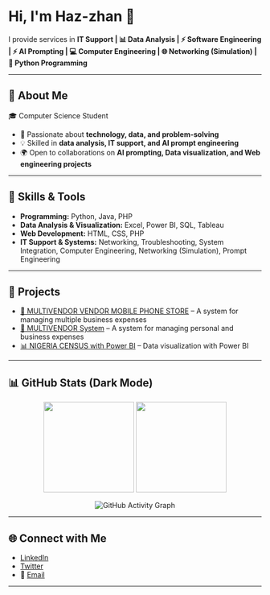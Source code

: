 # Hi, I'm Haz-zhan 👋
I provide services in **IT Support | 📊 Data Analysis | ⚡ Software Engineering | ⚡ AI Prompting | 💻 Computer Engineering | 🌐 Networking (Simulation) | 🐍 Python Programming**

---

## 🔹 About Me  
🎓 Computer Science Student  
- 🌱 Passionate about **technology, data, and problem-solving**  
- 💡 Skilled in **data analysis, IT support, and AI prompt engineering**  
- 🌍 Open to collaborations on **AI prompting, Data visualization, and Web engineering projects**  

---

## 🚀 Skills & Tools  
- **Programming:** Python, Java, PHP  
- **Data Analysis & Visualization:** Excel, Power BI, SQL, Tableau  
- **Web Development:** HTML, CSS, PHP  
- **IT Support & Systems:** Networking, Troubleshooting, System Integration, Computer Engineering, Networking (Simulation), Prompt Engineering  

---

## 📂 Projects  
- [📱 MULTIVENDOR VENDOR MOBILE PHONE STORE](https://github.com/your-repo-link) – A system for managing multiple business expenses  
- [🛒 MULTIVENDOR System](https://github.com/your-repo-link) – A system for managing personal and business expenses  
- [📊 NIGERIA CENSUS with Power BI](https://github.com/your-repo-link) – Data visualization with Power BI  

---

## 📊 GitHub Stats (Dark Mode)  

<p align="center">
  <img src="https://github-readme-stats.vercel.app/api?username=Haz-zhan&show_icons=true&theme=tokyonight&hide_border=true" height="180"/>
  <img src="https://github-readme-stats.vercel.app/api/top-langs/?username=Haz-zhan&layout=compact&theme=tokyonight&hide_border=true" height="180"/>
</p>

<p align="center">
  <img src="https://github-readme-activity-graph.vercel.app/graph?username=Haz-zhan&theme=github-dark&hide_border=true" alt="GitHub Activity Graph"/>
</p>

---

## 🌐 Connect with Me  
- [LinkedIn](https://www.linkedin.com/in/hassan-abdulazeez-45a7b82a5)  
- [Twitter](https://x.com/haz_zhan)  
- 📧 [Email](mailto:alhassanzeee@gmail.com)  

---

